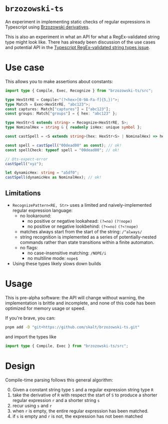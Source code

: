 # `brzozowski-ts`

An experiment in implementing static checks of regular expressions in Typescript using [Brzozowski derivatives][wiki].

This is also an experiment in what an API for what a RegEx-validated string type might look like.
There has already been discussion of the use cases and potential API in the [Typescript RegEx-validated string types issue][ts-issue].

# Use case

This allows you to make assertions about constants:

```ts
import type { Compile, Exec, Recognize } from "brzozowski-ts/src";

type HexStrRE = Compile<"(?<hex>[0-9A-Fa-f]{5,})">;
type Match = Exec<HexStrRE, "abc123">;
const captures: Match["captures"] = ["abc123"];
const groups: Match["groups"] = { hex: "abc123" };

type HexStr<S extends string> = Recognize<HexStrRE, S>;
type NominalHex = string & { readonly isHex: unique symbol };

const castSpell = <S extends string>(hex: HexStr<S> | NominalHex) => hex;

const spell = castSpell("00dead00" as const); // ok!
const spellCheck: typeof spell = "00dead00"; // ok!

// @ts-expect-error
castSpell("xyz");

let dynamicHex: string = "a5df0";
castSpell(dynamicHex as NominalHex); // ok!
```

<!-- TODO: note on integration with nominal typing -->

## Limitations

- `RecognizePattern<RE, Str>` uses a limited and naively-implemented regular expression language:
  - no lookaround:
    - no positive or negative lookahead: `(?=no)` `(?!nope)`
    - no positive or negative lookbehind: `(?<=no)` `(?<!nope)`
  - matches always start from the start of the string: `/^always/`
  - string recognition is implemented as a series of potentially-nested commands rather than state transitions within a finite automaton.
  - no flags:
    - no case-insensitive matching: `/NOPE/i`
    - no multiline mode: `nope$`
- Using these types likely slows down builds
<!-- TODO: quantify the cost of compile-time RegExp matching -->

# Usage

This is pre-alpha software: the API will change without warning, the implementation is brittle and incomplete, and none of this code has been optimized for memory usage or speed.

If you're brave, you can:

```sh
pnpm add -D "git+https://github.com/skalt/brzozowski-ts.git"
```

and import the types like

```ts
import type { Compile, Exec } from "brzozowski-ts/src";
```

# Design

Compile-time parsing follows this general algorithm:

0. Given a constant string type `S` and a regular expression string type `R`
1. take the derivative of `R` with respect the start of `S` to produce a shorter regular expression `r` and a shorter string `s`
2. recur using `s` and `r`
3. when `r` is empty, the entire regular expression has been matched.
4. if `s` is empty and `r` is not, the expression has not been matched

<!-- links -->

[wiki]: https://en.wikipedia.org/wiki/Brzozowski_derivative
[ts-issue]: https://github.com/microsoft/TypeScript/issues/41160#issuecomment-1503653578

